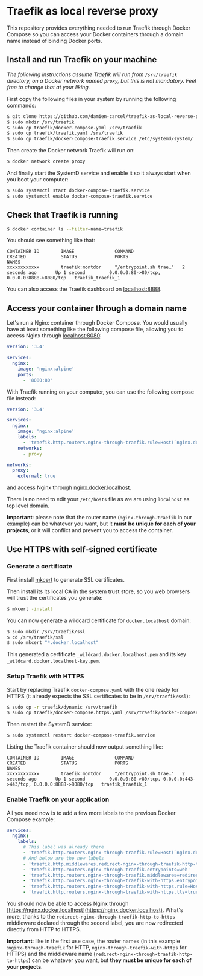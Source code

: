 # Traefik as local reverse proxy

This repository provides everything needed to run Traefik through Docker Compose
so you can access your Docker containers through a domain name instead of binding Docker ports.

## Install and run Traefik on your machine

*The following instructions assume Traefik will run from `/srv/traefik` directory, on a Docker network named `proxy`,*
*but this is not mandatory. Feel free to change that at your liking.*

First copy the following files in your system by running the following commands:
```bash
$ git clone https://github.com/damien-carcel/traefik-as-local-reverse-proxy.git && cd traefik-as-local-reverse-proxy
$ sudo mkdir /srv/traefik
$ sudo cp traefik/docker-compose.yaml /srv/traefik
$ sudo cp traefik/traefik.yaml /srv/traefik
$ sudo cp traefik/docker-compose-traefik.service /etc/systemd/system/
```

Then create the Docker network Traefik will run on:
```bash
$ docker network create proxy
```

And finally start the SystemD service and enable it so it always start when you boot your computer:
```bash
$ sudo systemctl start docker-compose-traefik.service
$ sudo systemctl enable docker-compose-traefik.service
```

## Check that Traefik is running
```bash
$ docker container ls --filter=name=traefik
```

You should see something like that:
```
CONTAINER ID        IMAGE               COMMAND                  CREATED             STATUS              PORTS                                        NAMES
xxxxxxxxxxxx        traefik:montdor     "/entrypoint.sh trae…"   2 seconds ago       Up 1 second         0.0.0.0:80->80/tcp, 0.0.0.0:8888->8080/tcp   traefik_traefik_1
```

You can also access the Traefik dashboard on [localhost:8888](http://localhost:8888).

## Access your container through a domain name

Let's run a Nginx container through Docker Compose. You would usually have at least something like the following compose
file, allowing you to access Nginx through [localhost:8080](http://localhost:8080):
```yaml
version: '3.4'

services:
  nginx:
    image: 'nginx:alpine'
    ports:
      - '8080:80'
```

With Traefik running on your computer, you can use the following compose file instead:
```yaml
version: '3.4'

services:  
  nginx:
    image: 'nginx:alpine'
    labels:
      - 'traefik.http.routers.nginx-through-traefik.rule=Host(`nginx.docker.localhost`)'
    networks:
      - proxy

networks:
  proxy:
    external: true
```
and access Nginx through [nginx.docker.localhost](http://nginx.docker.localhost).

There is no need to edit your `/etc/hosts` file as we are using `localhost` as top level domain.

**Important**: please note that the router name (`nginx-through-traefik` in our example) can be whatever you want, but
it **must be unique for each of your projects**, or it will conflict and prevent you to access the container.

## Use HTTPS with self-signed certificate

### Generate a certificate

First install [mkcert](https://github.com/FiloSottile/mkcert) to generate SSL certificates.

Then install its its local CA in the system trust store, so you web browsers will trust the certificates you generate:
```bash
$ mkcert -install
```

You can now generate a wildcard certificate for `docker.localhost` domain:
```bash
$ sudo mkdir /srv/traefik/ssl
$ cd /srv/traefik/ssl
$ sudo mkcert "*.docker.localhost"
```

This generated a certificate `_wildcard.docker.localhost.pem` and its key `_wildcard.docker.localhost-key.pem`.

### Setup Traefik with HTTPS

Start by replacing Traefik `docker-compose.yaml` with the one ready for HTTPS (it already expects the SSL certificates
to be in `/srv/traefik/ssl`):
```bash
$ sudo cp -r traefik/dynamic /srv/traefik
$ sudo cp traefik/docker-compose.https.yaml /srv/traefik/docker-compose.yaml
```

Then restart the SystemD service:
```bash
$ sudo systemctl restart docker-compose-traefik.service
```

Listing the Traefik container should now output something like:
```
CONTAINER ID        IMAGE               COMMAND                  CREATED             STATUS              PORTS                                                              NAMES
xxxxxxxxxxxx        traefik:montdor     "/entrypoint.sh trae…"   2 seconds ago       Up 1 second         0.0.0.0:80->80/tcp, 0.0.0.0:443->443/tcp, 0.0.0.0:8888->8080/tcp   traefik_traefik_1
```

### Enable Traefik on your application

All you need now is to add a few more labels to the previous Docker Compose example:
```yaml
services:
  nginx:
    labels:
      # This label was already there
      - 'traefik.http.routers.nginx-through-traefik.rule=Host(`nginx.docker.localhost`)'
      # And below are the new labels
      - 'traefik.http.middlewares.redirect-nginx-through-traefik-http-to-https.redirectScheme.scheme=https'
      - 'traefik.http.routers.nginx-through-traefik.entrypoints=web'
      - 'traefik.http.routers.nginx-through-traefik.middlewares=redirect-nginx-through-traefik-http-to-https'
      - 'traefik.http.routers.nginx-through-traefik-with-https.entrypoints=websecure'
      - 'traefik.http.routers.nginx-through-traefik-with-https.rule=Host(`nginx.docker.localhost`)'
      - 'traefik.http.routers.nginx-through-traefik-with-https.tls=true'
```

You should now be able to access Nginx through [https://nginx.docker.localhost](https://nginx.docker.localhost).
What's more, thanks to the `redirect-nginx-through-traefik-http-to-https` middleware declared through the second label,
you are now redirected directly from HTTP to HTTPS.

**Important**: like in the first use case, the router names (in this example :`nginx-through-traefik` for HTTP,
`nginx-through-traefik-with-https` for HTTPS) and the middleware name (`redirect-nginx-through-traefik-http-to-https`)
can be whatever you want, but **they must be unique for each of your projects**.
